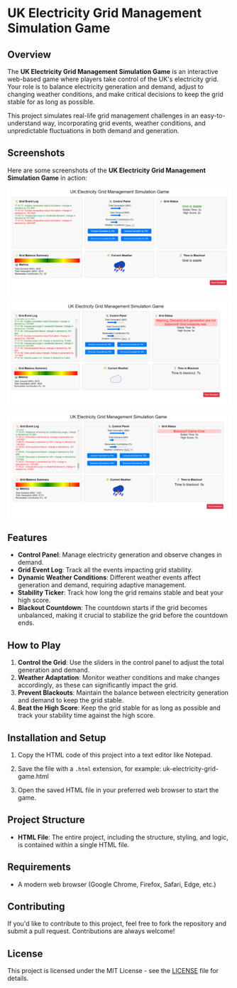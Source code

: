 # UK Electricity Grid Management Simulation Game

## Overview

The **UK Electricity Grid Management Simulation Game** is an interactive web-based game where players take control of the UK's electricity grid. Your role is to balance electricity generation and demand, adjust to changing weather conditions, and make critical decisions to keep the grid stable for as long as possible.

This project simulates real-life grid management challenges in an easy-to-understand way, incorporating grid events, weather conditions, and unpredictable fluctuations in both demand and generation.

## Screenshots

Here are some screenshots of the **UK Electricity Grid Management Simulation Game** in action:

![Energy Sys Sim Screenshot 00](images/screenshots/Energy%20Sys%20Sim%20Screenshot%2000.png)

![Energy Sys Sim Screenshot 01](images/screenshots/Energy%20Sys%20Sim%20Screenshot%2001.png)

![Energy Sys Sim Screenshot 02](images/screenshots/Energy%20Sys%20Sim%20Screenshot%2002.png)

## Features

- **Control Panel**: Manage electricity generation and observe changes in demand.
- **Grid Event Log**: Track all the events impacting grid stability.
- **Dynamic Weather Conditions**: Different weather events affect generation and demand, requiring adaptive management.
- **Stability Ticker**: Track how long the grid remains stable and beat your high score.
- **Blackout Countdown**: The countdown starts if the grid becomes unbalanced, making it crucial to stabilize the grid before the countdown ends.

## How to Play

1. **Control the Grid**: Use the sliders in the control panel to adjust the total generation and demand.
2. **Weather Adaptation**: Monitor weather conditions and make changes accordingly, as these can significantly impact the grid.
3. **Prevent Blackouts**: Maintain the balance between electricity generation and demand to keep the grid stable.
4. **Beat the High Score**: Keep the grid stable for as long as possible and track your stability time against the high score.

## Installation and Setup

1. Copy the HTML code of this project into a text editor like Notepad.

2. Save the file with a `.html` extension, for example: uk-electricity-grid-game.html


3. Open the saved HTML file in your preferred web browser to start the game.

## Project Structure

- **HTML File**: The entire project, including the structure, styling, and logic, is contained within a single HTML file.

## Requirements

- A modern web browser (Google Chrome, Firefox, Safari, Edge, etc.)

## Contributing

If you'd like to contribute to this project, feel free to fork the repository and submit a pull request. Contributions are always welcome!

## License

This project is licensed under the MIT License - see the [LICENSE](LICENSE) file for details.
